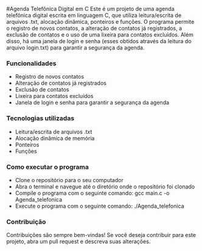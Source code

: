 #Agenda Telefônica Digital em C
Este é um projeto de uma agenda telefônica digital escrita em linguagem C, que utiliza leitura/escrita de arquivos .txt, alocação dinâmica, ponteiros e funções. O programa permite o registro de novos contatos, a alteração de contatos já registrados, a exclusão de contatos e o uso de uma lixeira para contatos excluídos. Além disso, há uma janela de login e senha (esses obtidos através da leitura do arquivo login.txt) para garantir a segurança da agenda.

### Funcionalidades
- Registro de novos contatos
- Alteração de contatos já registrados
- Exclusão de contatos
- Lixeira para contatos excluídos
- Janela de login e senha para garantir a segurança da agenda

### Tecnologias utilizadas
- Leitura/escrita de arquivos .txt
- Alocação dinâmica de memória
- Ponteiros
- Funções

### Como executar o programa
- Clone o repositório para o seu computador
- Abra o terminal e navegue até o diretório onde o repositório foi clonado
- Compile o programa com o seguinte comando: gcc main.c -o Agenda_telefonica
- Execute o programa com o seguinte comando: ./Agenda_telefonica

### Contribuição
Contribuições são sempre bem-vindas! Se você deseja contribuir para este projeto, abra um pull request e descreva suas alterações.
